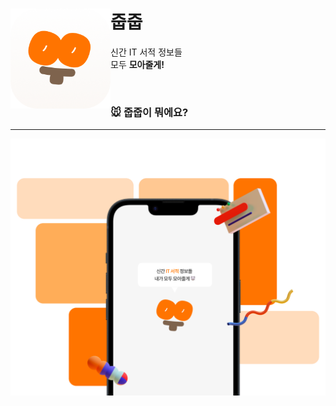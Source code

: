 # <img src="public/app-icon.png" width='160' align="left"> 줍줍


신간 IT 서적 정보들
<br/>
모두 **모아줄게!**

<br/>

### 🐭 줍줍이 뭐에요?

-----

<div align="center">
    <img src="public/main-image.png" width="600">
</div>


